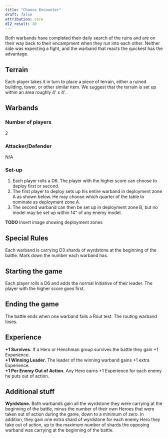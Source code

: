 ```yaml
---
title: "Chance Encounter"
draft: false
attribution: core
d12_result: 10
---
```

Both warbands have completed their daily search of the ruins and are on their way back to their encampment when they run into each other. Neither side was expecting a fight, and the warband that reacts the quickest has the advantage.
## Terrain
Each player takes it in turn to place a piece of terrain,
either a ruined building, tower, or other similar item.
We suggest that the terrain is set up within an area
roughly 4' x 4'.

## Warbands
### Number of players
2
### Attacker/Defender
N/A
### Set-up
1. Each player rolls a D6. The player with the higher score can choose to deploy first or second.
2. The first player to deploy sets up his entire warband in deployment zone A as shown below. He may choose which quarter of the table to nominate as deployment zone A.
3. The second warband can then be set up in deployment zone B, but no model may be set up within 14" of any enemy model.  

__TODO__ Insert image showing deployment zones
## Special Rules
Each warband is carrying D3 shards of wyrdstone at the beginning of the battle. Mark down the number each warband has.
## Starting the game
Each player rolls a D6 and adds the normal Initiative of their leader. The player with the higher score goes first.
## Ending the game
The battle ends when one warband fails a Rout test. The routing warband loses.
## Experience
__+1 Survives.__ If a Hero or Henchman group survives the battle they gain +1 Experience.  
__+1 Winning Leader.__ The leader of the winning warband gains +1 extra Experience.  
__+1 Per Enemy Out of Action.__ Any Hero earns +1 Experience for each enemy he puts out of action.
## Additional stuff
__Wyrdstone.__ Both warbands gain all the wyrdstone they were carrying at the beginning of the battle, minus the number of their own Heroes that were taken out of action during the game, down to a minimum of zero. In addition, they gain one extra shard of wyrdstone for each enemy Hero they take out of action, up to the maximum number of shards the opposing warband was carrying at the beginning of the battle.